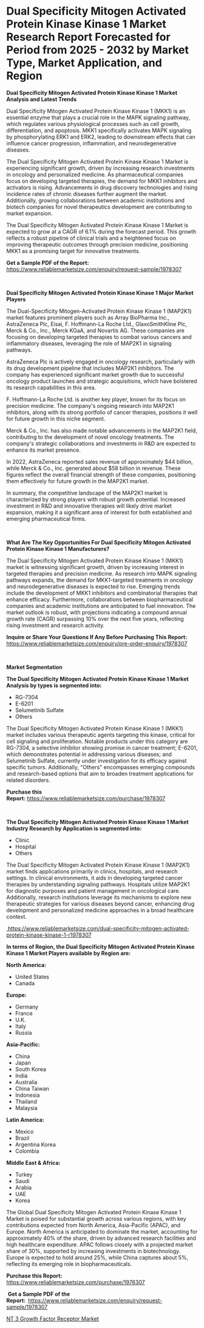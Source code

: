 <p><h1>Dual Specificity Mitogen Activated Protein Kinase Kinase 1 Market Research Report Forecasted for Period from 2025 -  2032 by Market Type, Market Application, and Region</h1></p><p><strong>Dual Specificity Mitogen Activated Protein Kinase Kinase 1 Market Analysis and Latest Trends</strong></p>
<p><p>Dual Specificity Mitogen Activated Protein Kinase Kinase 1 (MKK1) is an essential enzyme that plays a crucial role in the MAPK signaling pathway, which regulates various physiological processes such as cell growth, differentiation, and apoptosis. MKK1 specifically activates MAPK signaling by phosphorylating ERK1 and ERK2, leading to downstream effects that can influence cancer progression, inflammation, and neurodegenerative diseases. </p><p>The Dual Specificity Mitogen Activated Protein Kinase Kinase 1 Market is experiencing significant growth, driven by increasing research investments in oncology and personalized medicine. As pharmaceutical companies focus on developing targeted therapies, the demand for MKK1 inhibitors and activators is rising. Advancements in drug discovery technologies and rising incidence rates of chronic diseases further augment the market. Additionally, growing collaborations between academic institutions and biotech companies for novel therapeutics development are contributing to market expansion. </p><p>The Dual Specificity Mitogen Activated Protein Kinase Kinase 1 Market is expected to grow at a CAGR of 6.1% during the forecast period. This growth reflects a robust pipeline of clinical trials and a heightened focus on improving therapeutic outcomes through precision medicine, positioning MKK1 as a promising target for innovative treatments.</p></p>
<p><strong>Get a Sample PDF of the Report:&nbsp;</strong> <a href="https://www.reliablemarketsize.com/enquiry/request-sample/1978307?utm_campaign=2248&utm_medium=2&utm_source=Github&utm_content=ia&utm_term=08032025&utm_id=dual-specificity-mitogen-activated-protein-kinase-kinase-1">https://www.reliablemarketsize.com/enquiry/request-sample/1978307</a></p>
<p>&nbsp;</p>
<p><strong>Dual Specificity Mitogen Activated Protein Kinase Kinase 1 Major Market Players</strong></p>
<p><p>The Dual-Specificity Mitogen-Activated Protein Kinase Kinase 1 (MAP2K1) market features prominent players such as Array BioPharma Inc., AstraZeneca Plc, Eisai, F. Hoffmann-La Roche Ltd., GlaxoSmithKline Plc, Merck & Co., Inc., Merck KGaA, and Novartis AG. These companies are focusing on developing targeted therapies to combat various cancers and inflammatory diseases, leveraging the role of MAP2K1 in signaling pathways.</p><p>AstraZeneca Plc is actively engaged in oncology research, particularly with its drug development pipeline that includes MAP2K1 inhibitors. The company has experienced significant market growth due to successful oncology product launches and strategic acquisitions, which have bolstered its research capabilities in this area.</p><p>F. Hoffmann-La Roche Ltd. is another key player, known for its focus on precision medicine. The company's ongoing research into MAP2K1 inhibitors, along with its strong portfolio of cancer therapies, positions it well for future growth in this niche segment.</p><p>Merck & Co., Inc. has also made notable advancements in the MAP2K1 field, contributing to the development of novel oncology treatments. The company's strategic collaborations and investments in R&D are expected to enhance its market presence.</p><p>In 2022, AstraZeneca reported sales revenue of approximately $44 billion, while Merck & Co., Inc. generated about $58 billion in revenue. These figures reflect the overall financial strength of these companies, positioning them effectively for future growth in the MAP2K1 market.</p><p>In summary, the competitive landscape of the MAP2K1 market is characterized by strong players with robust growth potential. Increased investment in R&D and innovative therapies will likely drive market expansion, making it a significant area of interest for both established and emerging pharmaceutical firms.</p></p>
<p>&nbsp;</p>
<p><strong>What Are The Key Opportunities For Dual Specificity Mitogen Activated Protein Kinase Kinase 1 Manufacturers?</strong></p>
<p><p>The Dual Specificity Mitogen Activated Protein Kinase Kinase 1 (MKK1) market is witnessing significant growth, driven by increasing interest in targeted therapies and precision medicine. As research into MAPK signaling pathways expands, the demand for MKK1-targeted treatments in oncology and neurodegenerative diseases is expected to rise. Emerging trends include the development of MKK1 inhibitors and combinatorial therapies that enhance efficacy. Furthermore, collaborations between biopharmaceutical companies and academic institutions are anticipated to fuel innovation. The market outlook is robust, with projections indicating a compound annual growth rate (CAGR) surpassing 10% over the next five years, reflecting rising investment and research activity.</p></p>
<p><strong>Inquire or Share Your Questions If Any Before Purchasing This Report:</strong> <a href="https://www.reliablemarketsize.com/enquiry/pre-order-enquiry/1978307?utm_campaign=2248&utm_medium=2&utm_source=Github&utm_content=ia&utm_term=08032025&utm_id=dual-specificity-mitogen-activated-protein-kinase-kinase-1">https://www.reliablemarketsize.com/enquiry/pre-order-enquiry/1978307</a></p>
<p>&nbsp;</p>
<p><strong>Market Segmentation</strong></p>
<p><strong>The Dual Specificity Mitogen Activated Protein Kinase Kinase 1 Market Analysis by types is segmented into:</strong></p>
<p><ul><li>RG-7304</li><li>E-6201</li><li>Selumetinib Sulfate</li><li>Others</li></ul></p>
<p><p>The Dual Specificity Mitogen Activated Protein Kinase Kinase 1 (MKK1) market includes various therapeutic agents targeting this kinase, critical for cell signaling and proliferation. Notable products under this category are RG-7304, a selective inhibitor showing promise in cancer treatment; E-6201, which demonstrates potential in addressing various diseases; and Selumetinib Sulfate, currently under investigation for its efficacy against specific tumors. Additionally, "Others" encompasses emerging compounds and research-based options that aim to broaden treatment applications for related disorders.</p></p>
<p><strong>Purchase this Report:&nbsp;</strong><a href="https://www.reliablemarketsize.com/purchase/1978307?utm_campaign=2248&utm_medium=2&utm_source=Github&utm_content=ia&utm_term=08032025&utm_id=dual-specificity-mitogen-activated-protein-kinase-kinase-1">https://www.reliablemarketsize.com/purchase/1978307</a></p>
<p>&nbsp;</p>
<p><strong>The Dual Specificity Mitogen Activated Protein Kinase Kinase 1 Market Industry Research by Application is segmented into:</strong></p>
<p><ul><li>Clinic</li><li>Hospital</li><li>Others</li></ul></p>
<p><p>The Dual Specificity Mitogen Activated Protein Kinase Kinase 1 (MAP2K1) market finds applications primarily in clinics, hospitals, and research settings. In clinical environments, it aids in developing targeted cancer therapies by understanding signaling pathways. Hospitals utilize MAP2K1 for diagnostic purposes and patient management in oncological care. Additionally, research institutions leverage its mechanisms to explore new therapeutic strategies for various diseases beyond cancer, enhancing drug development and personalized medicine approaches in a broad healthcare context.</p></p>
<p><a href="https://www.reliablemarketsize.com/dual-specificity-mitogen-activated-protein-kinase-kinase-1-r1978307?utm_campaign=2248&utm_medium=2&utm_source=Github&utm_content=ia&utm_term=08032025&utm_id=dual-specificity-mitogen-activated-protein-kinase-kinase-1">&nbsp;https://www.reliablemarketsize.com/dual-specificity-mitogen-activated-protein-kinase-kinase-1-r1978307</a></p>
<p><strong>In terms of Region, the Dual Specificity Mitogen Activated Protein Kinase Kinase 1 Market Players available by Region are:</strong></p>
<p>
    <p> <strong> North America: </strong>
        <ul>
            <li>United States</li>
            <li>Canada</li>
        </ul>
        </p> 
    <p> <strong> Europe: </strong>
        <ul>
            <li>Germany</li>
            <li>France</li>
            <li>U.K.</li>
            <li>Italy</li>
            <li>Russia</li>
        </ul>
        </p> 
    <p> <strong> Asia-Pacific: </strong>
        <ul>
            <li>China</li>
            <li>Japan</li>
            <li>South Korea</li>
            <li>India</li>
            <li>Australia</li>
            <li>China Taiwan</li>
            <li>Indonesia</li>
            <li>Thailand</li>
            <li>Malaysia</li>
        </ul>
        </p> 
    <p> <strong> Latin America: </strong>
        <ul>
            <li>Mexico</li>
            <li>Brazil</li>
            <li>Argentina Korea</li>
            <li>Colombia</li>
        </ul>
        </p> 
    <p> <strong> Middle East & Africa: </strong>
        <ul>
            <li>Turkey</li>
            <li>Saudi</li>
            <li>Arabia</li>
            <li>UAE</li>
            <li>Korea</li>
        </ul>
    </p>
    </p>
<p><p>The Global Dual Specificity Mitogen Activated Protein Kinase Kinase 1 Market is poised for substantial growth across various regions, with key contributions expected from North America, Asia-Pacific (APAC), and Europe. North America is anticipated to dominate the market, accounting for approximately 40% of the share, driven by advanced research facilities and high healthcare expenditure. APAC follows closely with a projected market share of 30%, supported by increasing investments in biotechnology. Europe is expected to hold around 25%, while China captures about 5%, reflecting its emerging role in biopharmaceuticals.</p></p>
<p><strong>Purchase this Report: </strong><a href="https://www.reliablemarketsize.com/purchase/1978307?utm_campaign=2248&utm_medium=2&utm_source=Github&utm_content=ia&utm_term=08032025&utm_id=dual-specificity-mitogen-activated-protein-kinase-kinase-1">https://www.reliablemarketsize.com/purchase/1978307</a></p>
<p>&nbsp;<strong>Get a Sample PDF of the Report:&nbsp;&nbsp;</strong><a href="https://www.reliablemarketsize.com/enquiry/request-sample/1978307?utm_campaign=2248&utm_medium=2&utm_source=Github&utm_content=ia&utm_term=08032025&utm_id=dual-specificity-mitogen-activated-protein-kinase-kinase-1">https://www.reliablemarketsize.com/enquiry/request-sample/1978307</a></p>
<p><strong></strong></p>
<p><p><a href="https://github.com/rodinayygacklezi/Market-Research-Report-List-1/blob/main/nt-3-growth-factor-receptor-market.md?utm_campaign=2248&utm_medium=2&utm_source=Github&utm_content=ia&utm_term=08032025&utm_id=dual-specificity-mitogen-activated-protein-kinase-kinase-1">NT 3 Growth Factor Receptor Market</a></p></p>